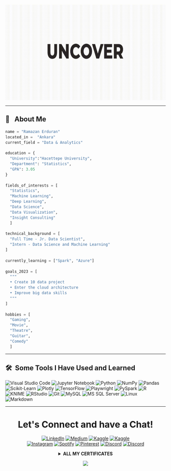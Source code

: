 <p align="center">
  <a href="https://github.com/AshNumpy/ashnumpy/blob/main/ramazan_erduran_cv2.pdf" target="_blank">
  <img src= "https://raw.githubusercontent.com/AshNumpy/ashnumpy/main/Typo Opener_1.gif" height=300>
  </a>
</p>

---

<h2> 👻 &nbsp; About Me</h2>

```python
name = "Ramazan Erduran"
located_in =  "Ankara"
current_field = "Data & Analytics"

education = {
  "University":"Hacettepe University",
  "Department": "Statistics",
  "GPA": 3.05
}

fields_of_interests = [
  "Statistics",
  "Machine Learning",
  "Deep Learning",
  "Data Science",
  "Data Visualization",
  "Insight Consulting"
  ]

technical_background = [
  "Full Time - Jr. Data Scientist",
  "Intern - Data Science and Machine Learning"
]
  
currently_learning = ["Spark", "Azure"]

goals_2023 = [
  """
  • Create 10 data project
  • Enter the cloud architecture
  • Improve big data skills
  """
]

hobbies = [
  "Gaming",
  "Movie",
  "Theatre",
  "Guitar",
  "Comedy"
  ]
```
  
---  
  
<h2> 🛠️ &nbsp;Some Tools I Have Used and Learned</h2>

![Visual Studio Code](https://img.shields.io/badge/Visual%20Studio%20Code-0078D4?style=for-the-badge&logo=Visual%20Studio&logoColor=white&height=50)
![Jupyter Notebook](https://img.shields.io/badge/Jupyter%20Notebook-F37626?style=for-the-badge&logo=Jupyter&logoColor=white&height=50)
![Python](https://img.shields.io/badge/Python-3776AB?style=for-the-badge&logo=python&logoColor=white&height=50)
![NumPy](https://img.shields.io/badge/NumPy-013243?style=for-the-badge&logo=NumPy&logoColor=white&height=50)
![Pandas](https://img.shields.io/badge/Pandas-150458?style=for-the-badge&logo=pandas&logoColor=white&height=50)
![Scikit-Learn](https://img.shields.io/badge/Scikit--Learn-F7931E?style=for-the-badge&logo=scikit-learn&logoColor=white&height=50)
![Plotly](https://img.shields.io/badge/Plotly-3D4D71?style=for-the-badge&logo=Plotly&logoColor=white&height=50)
![TensorFlow](https://img.shields.io/badge/TensorFlow-FF6F00?style=for-the-badge&logo=TensorFlow&logoColor=white&height=50)
![Playwright](https://img.shields.io/badge/Playwright-2EAD33?style=for-the-badge&logo=Playwright&logoColor=white&height=50)
![PySpark](https://img.shields.io/badge/PySpark-E25A1C?style=for-the-badge&logo=Apache%20Spark&logoColor=white&height=50)
![R](https://img.shields.io/badge/R-276DC3?style=for-the-badge&logo=R&logoColor=white&height=50)
![KNIME](https://img.shields.io/badge/KNIME-FDDA28?style=for-the-badge&logo=KNIME&logoColor=white&height=50)
![RStudio](https://img.shields.io/badge/RStudio-75AADB?style=for-the-badge&logo=R&logoColor=white&height=50)
![Git](https://img.shields.io/badge/Git-F05032?style=for-the-badge&logo=Git&logoColor=white&height=50)
![MySQL](https://img.shields.io/badge/MySQL-4479A1?style=for-the-badge&logo=MySQL&logoColor=white&height=50)
![MS SQL Server](https://img.shields.io/badge/MSSQL-CC2927?style=for-the-badge&logo=Microsoft%20SQL%20Server&logoColor=white&height=50)
![Linux](https://img.shields.io/badge/Linux-FCC624?style=for-the-badge&logo=Linux&logoColor=white&height=50)
![Markdown](https://img.shields.io/badge/Markdown-%23000000.svg?style=for-the-badge&logo=markdown&logoColor=white&height=50)

---

<h1 align="center">
  Let's Connect and have a Chat!
</h1>

<p align="center">
    <a href="https://www.linkedin.com/in/ramazan-erduran/" target="_blank"><img src="https://img.shields.io/badge/LinkedIn-0077B5?style=for-the-badge&logo=linkedin&logoColor=white" alt="LinkedIn"></a>
    <a href="https://medium.com/@ashnumpy/" target="_blank"><img src="https://img.shields.io/badge/Medium-%2312100E.svg?style=for-the-badge&logo=medium&logoColor=white" alt="Medium"></a>
      <a href="https://www.kaggle.com/ramazanerduran/" target="_blank"><img src="https://img.shields.io/badge/Kaggle-20BEFF?style=for-the-badge&logo=kaggle&logoColor=white" alt="Kaggle"></a>
      <a href="https://stackoverflow.com/users/19245941/ramazan-e" target="_blank"><img src="https://img.shields.io/badge/Stack_Overflow-FE7A16?style=for-the-badge&logo=stack-overflow&logoColor=white" alt="Kaggle"></a>
  <br>
      <a href="https://instagram.com/rz_png?igshid=YmMyMTA2M2Y=" target="_blank"><img src="https://img.shields.io/badge/Instagram-F50283?style=for-the-badge&logo=instagram&logoColor=white" alt="Instagram"></a>
    <a href="https://open.spotify.com/user/r_erduran42?si=1569da0b5f304493" target="_blank"><img src="https://img.shields.io/badge/Spotify-1ED760?style=for-the-badge&logo=spotify&logoColor=white" alt="Spotify"></a>
    <a href="https://pin.it/2ji61vM" target="_blank"><img src="https://img.shields.io/badge/Pinterest-BD081C?style=for-the-badge&logo=pinterest&logoColor=white" alt="Pinterest"></a>
    <a href="mailto:ramazan.erduran@outlook.com.tr" target="_blank"><img src="https://img.shields.io/badge/Outlook-0078D4?style=for-the-badge&logo=microsoft-outlook&logoColor=white" alt="Discord"></a>
  <a href="https://discord.gg/KODUNUZ/" target="_blank"><img src="https://img.shields.io/badge/Discord-7289DA?style=for-the-badge&logo=discord&logoColor=white" alt="Discord"></a>
</p>

<details align="center">
  <summary><b>ALL MY CERTIFICATES</b></summary>
  
  <h3>DataCamp</h3>
   - <a href="https://www.datacamp.com/statement-of-accomplishment/track/eb7026e17d8e342625b5c4d58013614d16dbf231">
      Data Scientist with Python
    </a>
    <br>
    <br>
    - <a href="https://raw.githubusercontent.com/AshNumpy/ashnumpy/main/Certs/R/intermediate%20r.png">
      Intermediate R
    </a>
    <br>
    - <a href="https://raw.githubusercontent.com/AshNumpy/ashnumpy/main/Certs/R/intro%20to%20r.png">
      Introduction to R
    </a>
    <br>
    - <a href="https://raw.githubusercontent.com/AshNumpy/ashnumpy/main/Certs/R/intro%20tidyverse.png">
      Introduction to Tidyverse
    </a>
    <br>
    - <a href="https://raw.githubusercontent.com/AshNumpy/ashnumpy/main/Certs/R/manipulation%20dplyr.png">
      Data Manipulation with Dplyr
    </a>
    <br>
    - <a href="https://raw.githubusercontent.com/AshNumpy/ashnumpy/main/Certs/R/joining%20dplyr.png">
      Joinin Data with Dplyr
    </a>
    <br>
    - <a href="https://raw.githubusercontent.com/AshNumpy/ashnumpy/main/Certs/R/intermediate%20ggplot2.png">
      Intermediate Data Visualization with ggplot2
    </a>
    <br>
    - <a href="https://raw.githubusercontent.com/AshNumpy/ashnumpy/main/Certs/R/intro%20ggplot1.png">
      Introduction to Data Visualization with ggplot2
    </a>
    
  
  <h3>Global AI Hub</h3>
   - <a href="https://globalaihub.com/verify/?certificate=eyJ1c2VyLWlkIjoxNTUzODksImNvdXJzZS1pZCI6MTE4MTA4LCJjZXJ0LWlkIjoiMTE4MTE2In0=">
      AYGAZ Python Bootcamp
    </a>
    <br>
    - <a href="https://globalaihub.com/verify/?certificate=eyJ1c2VyLWlkIjoxNTUzODksImNvdXJzZS1pZCI6MTEyODY0LCJjZXJ0LWlkIjoiMTEzMjYzIn0=">
      Python for Machine Learning
    </a>
    <br>
    - <a href="https://globalaihub.com/verify/?certificate=eyJ1c2VyLWlkIjoxNTUzODksImNvdXJzZS1pZCI6MTEwNTQ4LCJjZXJ0LWlkIjoiMTEwODkxIn0=">
      Introduction to Python
    </a>

  <h3>BTK Akademi</h3>
   - <a href="https://www.btkakademi.gov.tr/portal/certificate/validate?certificateId=GoDfnGKyNB">
      Python & Tensorflow for Data Science
    </a>
    <br>
    - <a href="https://www.btkakademi.gov.tr/portal/certificate/validate?certificateId=L8dcnWaqYO">
      Machine Learning with Python
    </a>
  

  <h3>KAGGLE</h3>
   - <a href="https://raw.githubusercontent.com/AshNumpy/ashnumpy/main/Certs/Py/Intermediate%20Machine%20Learning.png">
      Intermediate Machine Learning
    </a>
    <br>
    - <a href="https://raw.githubusercontent.com/AshNumpy/ashnumpy/main/Certs/Py/Introduction%20to%20Machine%20Learning.png">
      Introduction to Machine Learning
    </a>
    <br>
    - <a href="https://raw.githubusercontent.com/AshNumpy/ashnumpy/main/Certs/Py/Data%20Visualization.png">
      Data Visualization with Python
    </a>
  
</details>

<p align="center">
  <img src="https://capsule-render.vercel.app/api?type=waving&color=gradient&height=100&section=footer"/>
</p>

